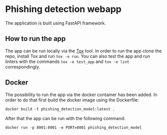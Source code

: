 # Phishing detection webapp

The application is built using FastAPI framework.

## How to run the app

The app can be run locally via the [Tox](https://pypi.org/project/tox/) tool. In order to run the app
clone the repo, install Tox and run `tox -e run`. You can also test the app and run linters with the commands
`tox -e test_app` and `tox -e lint` correspondingly.

## Docker

The possibility to run the app via the docker container has been added.
In order to do that first build the docker image using the Dockerfile:

`docker build -t phishing_detection_model:latest .`

After that the app can be run with the following command:

`docker run -p 8001:8001 -e PORT=8001 phishing_detection_model`
